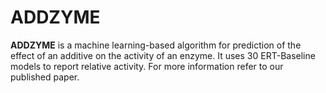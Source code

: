 # ADDZYME
**ADDZYME** is a machine learning-based algorithm for prediction of the effect of an additive on the activity of an enzyme. It uses 30 ERT-Baseline models to report relative activity. For more information refer to our published paper.
